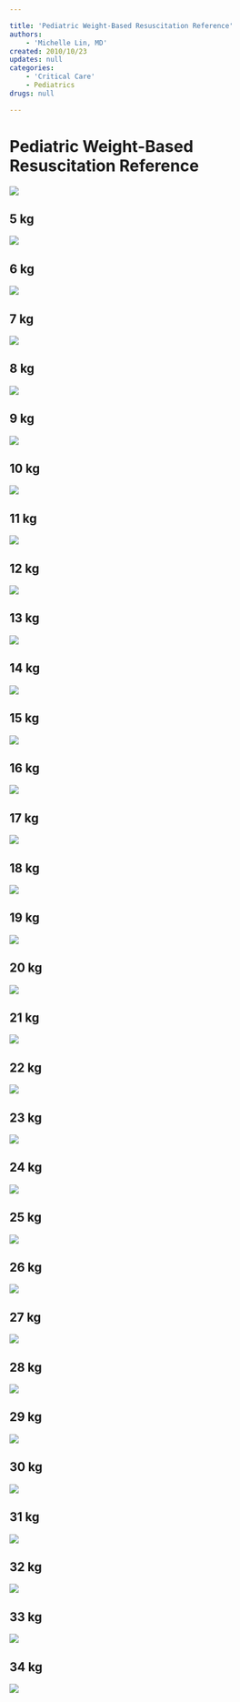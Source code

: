 ```yaml
---

title: 'Pediatric Weight-Based Resuscitation Reference'
authors:
    - 'Michelle Lin, MD'
created: 2010/10/23
updates: null
categories:
    - 'Critical Care'
    - Pediatrics
drugs: null

---
```




# Pediatric Weight-Based Resuscitation Reference

![](https://d2p53dh3qxfm0x.cloudfront.net/uploads/img/1jx/5/m/db62b567-bfe9-5243-8cb3-f4162fa6f358/640.png)

## 5 kg

![](https://d2p53dh3qxfm0x.cloudfront.net/uploads/img/1jx/5/m/e9dcd990-eb8c-5a66-b865-eaac8ff72cbd/640.png)

## 6 kg

![](https://d2p53dh3qxfm0x.cloudfront.net/uploads/img/1jx/5/m/16409aab-5992-5f86-92cd-4e4eed72b2bb/640.png)

## 7 kg

![](https://d2p53dh3qxfm0x.cloudfront.net/uploads/img/1jx/5/m/6986169d-8c40-5497-956b-a64a1a96b0f0/640.png)

## 8 kg

![](https://d2p53dh3qxfm0x.cloudfront.net/uploads/img/1jx/5/m/c283f1a5-cde7-5cd7-bcfa-b02dadcebd16/640.png)

## 9 kg

![](https://d2p53dh3qxfm0x.cloudfront.net/uploads/img/1jx/5/m/b4a7dc68-4804-56dc-82bc-5ac33f1ecdb3/640.png)

## 10 kg

![](https://d2p53dh3qxfm0x.cloudfront.net/uploads/img/1jx/5/m/dd9f2ae3-3380-529e-b9ba-123f4a71e47f/640.png)

## 11 kg

![](https://d2p53dh3qxfm0x.cloudfront.net/uploads/img/1jx/5/m/9007ab75-ca52-5f4b-8a6c-01caeaba361e/640.png)

## 12 kg

![](https://d2p53dh3qxfm0x.cloudfront.net/uploads/img/1jx/5/m/b2f02c11-ccea-56fb-a824-9122a2a90641/640.png)

## 13 kg

![](https://d2p53dh3qxfm0x.cloudfront.net/uploads/img/1jx/5/m/18c28965-4412-51d7-8977-9bb12cd98031/640.png)

## 14 kg

![](https://d2p53dh3qxfm0x.cloudfront.net/uploads/img/1jx/5/m/3293c331-3a53-5d0a-ad60-bd4ca791f754/640.png)

## 15 kg

![](https://d2p53dh3qxfm0x.cloudfront.net/uploads/img/1jx/5/m/b837fd40-a37b-58b1-a1f5-5df2f40ad1a2/640.png)

## 16 kg

![](https://d2p53dh3qxfm0x.cloudfront.net/uploads/img/1jx/5/m/86f34011-2da3-5aca-a99d-f3dde60f88e3/640.png)

## 17 kg

![](https://d2p53dh3qxfm0x.cloudfront.net/uploads/img/1jx/5/m/6736a46e-eb78-5974-a3ee-97cc015a8240/640.png)

## 18 kg

![](https://d2p53dh3qxfm0x.cloudfront.net/uploads/img/1jx/5/m/789b7885-93b3-594d-8d2e-05a45f0fc3f1/640.png)

## 19 kg

![](https://d2p53dh3qxfm0x.cloudfront.net/uploads/img/1jx/5/m/f2fa77bc-337c-513b-8cbf-8ce834e753c2/640.png)

## 20 kg

![](https://d2p53dh3qxfm0x.cloudfront.net/uploads/img/1jx/5/m/cbe4a139-299b-53eb-a462-8fd82f0740bd/640.png)

## 21 kg

![](https://d2p53dh3qxfm0x.cloudfront.net/uploads/img/1jx/5/m/6a924a74-0c1d-502f-a46f-358595285b60/640.png)

## 22 kg

![](https://d2p53dh3qxfm0x.cloudfront.net/uploads/img/1jx/5/m/9b76be1d-0ed2-5333-8e82-365bbe71020e/640.png)

## 23 kg

![](https://d2p53dh3qxfm0x.cloudfront.net/uploads/img/1jx/5/m/bccc18be-6e74-56c8-a337-4b1cf48e69be/640.png)

## 24 kg

![](https://d2p53dh3qxfm0x.cloudfront.net/uploads/img/1jx/5/m/425dac24-b6e6-59d6-917c-16d1b60fc797/640.png)

## 25 kg

![](https://d2p53dh3qxfm0x.cloudfront.net/uploads/img/1jx/5/m/962b6f05-1194-5af0-86d2-d271bf16246c/640.png)

## 26 kg

![](https://d2p53dh3qxfm0x.cloudfront.net/uploads/img/1jx/5/m/111f3c26-98c3-5251-a29d-12879a8586e8/640.png)

## 27 kg

![](https://d2p53dh3qxfm0x.cloudfront.net/uploads/img/1jx/5/m/06e25474-b49b-5ca1-8be6-02351d572839/640.png)

## 28 kg

![](https://d2p53dh3qxfm0x.cloudfront.net/uploads/img/1jx/5/m/21c67a77-3bbe-5094-8942-5a492bd91349/640.png)

## 29 kg

![](https://d2p53dh3qxfm0x.cloudfront.net/uploads/img/1jx/5/m/b5ebda89-01c8-5e5f-87a8-0b4349987d8e/640.png)

## 30 kg

![](https://d2p53dh3qxfm0x.cloudfront.net/uploads/img/1jx/5/m/dad96e22-2392-5310-a81c-cd4993bc9661/640.png)

## 31 kg

![](https://d2p53dh3qxfm0x.cloudfront.net/uploads/img/1jx/5/m/9d1db4c0-70be-508e-a3eb-8290689972ea/640.png)

## 32 kg

![](https://d2p53dh3qxfm0x.cloudfront.net/uploads/img/1jx/5/m/2a14666e-156e-583e-9fa7-b6476953ec27/640.png)

## 33 kg

![](https://d2p53dh3qxfm0x.cloudfront.net/uploads/img/1jx/5/m/6f42d4ab-fb98-520d-9c98-e39d4888c5b6/640.png)

## 34 kg

![](https://d2p53dh3qxfm0x.cloudfront.net/uploads/img/1jx/5/m/b82c2d31-15be-5161-b6d8-553e0b9c3157/640.png)
